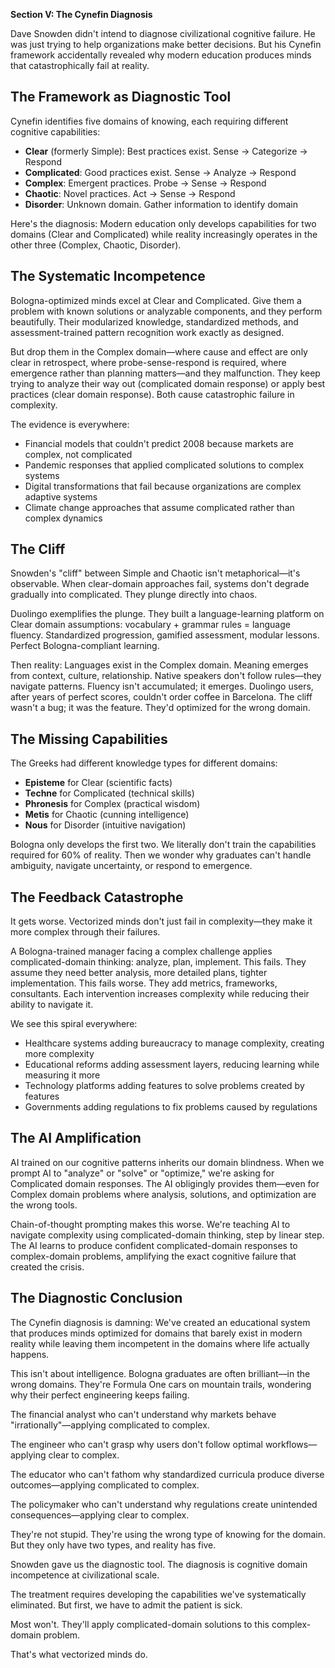 **Section V: The Cynefin Diagnosis**

Dave Snowden didn't intend to diagnose civilizational cognitive failure. He was just trying to help organizations make better decisions. But his Cynefin framework accidentally revealed why modern education produces minds that catastrophically fail at reality.

## The Framework as Diagnostic Tool

Cynefin identifies five domains of knowing, each requiring different cognitive capabilities:

- **Clear** (formerly Simple): Best practices exist. Sense → Categorize → Respond
- **Complicated**: Good practices exist. Sense → Analyze → Respond  
- **Complex**: Emergent practices. Probe → Sense → Respond
- **Chaotic**: Novel practices. Act → Sense → Respond
- **Disorder**: Unknown domain. Gather information to identify domain

Here's the diagnosis: Modern education only develops capabilities for two domains (Clear and Complicated) while reality increasingly operates in the other three (Complex, Chaotic, Disorder).

## The Systematic Incompetence

Bologna-optimized minds excel at Clear and Complicated. Give them a problem with known solutions or analyzable components, and they perform beautifully. Their modularized knowledge, standardized methods, and assessment-trained pattern recognition work exactly as designed.

But drop them in the Complex domain—where cause and effect are only clear in retrospect, where probe-sense-respond is required, where emergence rather than planning matters—and they malfunction. They keep trying to analyze their way out (complicated domain response) or apply best practices (clear domain response). Both cause catastrophic failure in complexity.

The evidence is everywhere:
- Financial models that couldn't predict 2008 because markets are complex, not complicated
- Pandemic responses that applied complicated solutions to complex systems
- Digital transformations that fail because organizations are complex adaptive systems
- Climate change approaches that assume complicated rather than complex dynamics

## The Cliff

Snowden's "cliff" between Simple and Chaotic isn't metaphorical—it's observable. When clear-domain approaches fail, systems don't degrade gradually into complicated. They plunge directly into chaos.

Duolingo exemplifies the plunge. They built a language-learning platform on Clear domain assumptions: vocabulary + grammar rules = language fluency. Standardized progression, gamified assessment, modular lessons. Perfect Bologna-compliant learning.

Then reality: Languages exist in the Complex domain. Meaning emerges from context, culture, relationship. Native speakers don't follow rules—they navigate patterns. Fluency isn't accumulated; it emerges. Duolingo users, after years of perfect scores, couldn't order coffee in Barcelona. The cliff wasn't a bug; it was the feature. They'd optimized for the wrong domain.

## The Missing Capabilities

The Greeks had different knowledge types for different domains:
- **Episteme** for Clear (scientific facts)
- **Techne** for Complicated (technical skills)
- **Phronesis** for Complex (practical wisdom)
- **Metis** for Chaotic (cunning intelligence)
- **Nous** for Disorder (intuitive navigation)

Bologna only develops the first two. We literally don't train the capabilities required for 60% of reality. Then we wonder why graduates can't handle ambiguity, navigate uncertainty, or respond to emergence.

## The Feedback Catastrophe

It gets worse. Vectorized minds don't just fail in complexity—they make it more complex through their failures.

A Bologna-trained manager facing a complex challenge applies complicated-domain thinking: analyze, plan, implement. This fails. They assume they need better analysis, more detailed plans, tighter implementation. This fails worse. They add metrics, frameworks, consultants. Each intervention increases complexity while reducing their ability to navigate it.

We see this spiral everywhere:
- Healthcare systems adding bureaucracy to manage complexity, creating more complexity
- Educational reforms adding assessment layers, reducing learning while measuring it more
- Technology platforms adding features to solve problems created by features
- Governments adding regulations to fix problems caused by regulations

## The AI Amplification

AI trained on our cognitive patterns inherits our domain blindness. When we prompt AI to "analyze" or "solve" or "optimize," we're asking for Complicated domain responses. The AI obligingly provides them—even for Complex domain problems where analysis, solutions, and optimization are the wrong tools.

Chain-of-thought prompting makes this worse. We're teaching AI to navigate complexity using complicated-domain thinking, step by linear step. The AI learns to produce confident complicated-domain responses to complex-domain problems, amplifying the exact cognitive failure that created the crisis.

## The Diagnostic Conclusion

The Cynefin diagnosis is damning: We've created an educational system that produces minds optimized for domains that barely exist in modern reality while leaving them incompetent in the domains where life actually happens.

This isn't about intelligence. Bologna graduates are often brilliant—in the wrong domains. They're Formula One cars on mountain trails, wondering why their perfect engineering keeps failing.

The financial analyst who can't understand why markets behave "irrationally"—applying complicated to complex.

The engineer who can't grasp why users don't follow optimal workflows—applying clear to complex.

The educator who can't fathom why standardized curricula produce diverse outcomes—applying complicated to complex.

The policymaker who can't understand why regulations create unintended consequences—applying clear to complex.

They're not stupid. They're using the wrong type of knowing for the domain. But they only have two types, and reality has five.

Snowden gave us the diagnostic tool. The diagnosis is cognitive domain incompetence at civilizational scale.

The treatment requires developing the capabilities we've systematically eliminated. But first, we have to admit the patient is sick.

Most won't. They'll apply complicated-domain solutions to this complex-domain problem.

That's what vectorized minds do.
